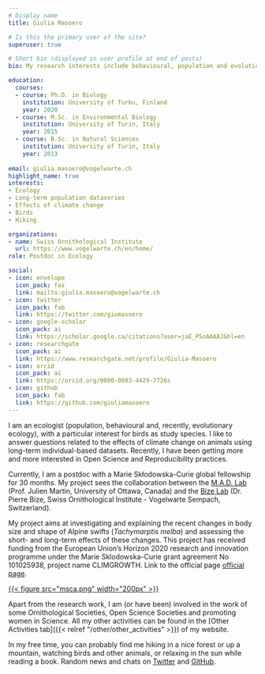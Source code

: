 ```yaml
---
# Display name
title: Giulia Masoero

# Is this the primary user of the site?
superuser: true

# Short bio (displayed in user profile at end of posts)
bio: My research interests include behavioural, population and evolutionary ecology,... and of course birds!

education:
  courses:
  - course: Ph.D. in Biology
    institution: University of Turku, Finland
    year: 2020
  - course: M.Sc. in Environmental Biology
    institution: University of Turin, Italy
    year: 2015
  - course: B.Sc. in Natural Sciences
    institution: University of Turin, Italy
    year: 2013
  
email: giulia.masoero@vogelwarte.ch
highlight_name: true
interests:
- Ecology
- Long-term population dataseries
- Effects of climate change
- Birds
- Hiking

organizations:
- name: Swiss Ornithological Institute
  url: https://www.vogelwarte.ch/en/home/
role: Postdoc in Ecology

social:
- icon: envelope
  icon_pack: fas
  link: mailto:giulia.masoero@vogelwarte.ch
- icon: twitter
  icon_pack: fab
  link: https://twitter.com/giumasoero
- icon: google-scholar
  icon_pack: ai
  link: https://scholar.google.ca/citations?user=jaE_PSoAAAAJ&hl=en
- icon: researchgate
  icon_pack: ai
  link: https://www.researchgate.net/profile/Giulia-Masoero
- icon: orcid
  icon_pack: ai
  link: https://orcid.org/0000-0003-4429-7726s
- icon: github
  icon_pack: fab
  link: https://github.com/giuliamasoero
---
```

<!-- add a brief description of your research interests and project -->

I am an ecologist (population, behavioural and, recently, evolutionary ecology), with a particular interest for birds as study species. I like to answer questions related to the effects of climate change on animals using long-term individual-based datasets. Recently, I have been getting more and more interested in Open Science and Reproducibility practices.

Currently, I am a postdoc with a Marie Skłodowska-Curie global fellowship for 30 months. My project sees the collaboration between the [M.A.D. Lab](https://juliengamartin.github.io/) (Prof. Julien Martin, University of Ottawa, Canada) and the [Bize Lab](https://www.vogelwarte.ch/de/vogelwarte/ueber-uns/team/mitarbeitende/pierre-bize) (Dr. Pierre Bize, Swiss Ornithological Institute - Vogelwarte Sempach, Switzerland).

My project aims at investigating and explaining the recent changes in body size and shape of Alpine swifts (_Tachymarptis melba_) and assessing the short- and long-term effects of these changes. This project has received funding from the European Union’s Horizon 2020 research and innovation programme under the Marie Sklodowska-Curie grant agreement No 101025938, project name CLIMGROWTH. Link to the official page [official page](https://cordis.europa.eu/project/id/101025938).

<a href="https://cordis.europa.eu/project/id/101025938" target="_blank" rel="noopener noreferrer">
{{< figure src="msca.png" width="200px" >}}
</a>

Apart from the research work, I am (or have been) involved in the work of some Ornithological Societies, Open Science Societies and promoting women in Science. All my other activities can be found in the [Other Activities tab]({{< relref "/other/other_activities" >}}) of my website.

In my free time, you can probably find me hiking in a nice forest or up a mountain, watching birds and other animals, or relaxing in the sun while reading a book. Random news and chats on [Twitter](https://twitter.com/giumasoero) and [GitHub](https://github.com/giuliamasoero).
